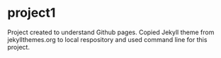 # project1
Project created to understand Github pages. Copied Jekyll theme from jekyllthemes.org to local respository and used command line for this project. 
